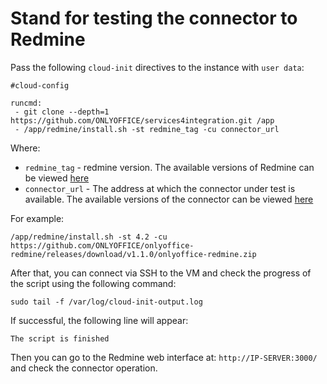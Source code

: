 # Stand for testing the connector to Redmine

Pass the following `cloud-init` directives to the instance with `user data`:
```
#cloud-config

runcmd:
 - git clone --depth=1 https://github.com/ONLYOFFICE/services4integration.git /app
 - /app/redmine/install.sh -st redmine_tag -cu connector_url
```

Where:
 - `redmine_tag` - redmine version. The available versions of Redmine can be viewed [here](https://hub.docker.com/_/redmine?tab=tags)
 - `connector_url` - The address at which the connector under test is available. The available versions of the connector can be viewed [here](https://github.com/ONLYOFFICE/onlyoffice-redmine/releases)

For example:
```
/app/redmine/install.sh -st 4.2 -cu https://github.com/ONLYOFFICE/onlyoffice-redmine/releases/download/v1.1.0/onlyoffice-redmine.zip
```

After that, you can connect via SSH to the VM and check the progress of the script using the following command:
```
sudo tail -f /var/log/cloud-init-output.log
```

If successful, the following line will appear:
``` 
The script is finished
```
Then you can go to the Redmine web interface at: `http://IP-SERVER:3000/` and check the connector operation.
